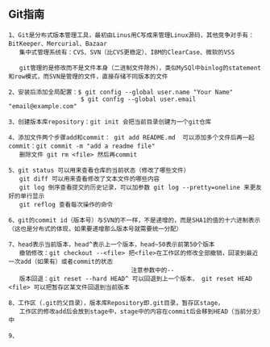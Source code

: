 
## Git指南
    1、Git是分布式版本管理工具，最初由Linus用C写成来管理Linux源码，其他竞争对手有：BitKeeper、Mercurial、Bazaar
       集中式管理系统有：CVS、SVN（比CVS更稳定）、IBM的ClearCase、微软的VSS
       
       git管理的是修改而不是文件本身（二进制文件除外），类似MySQl中binlog的statement和row模式，而SVN是管理的文件，直接存储不同版本的文件
       
    2、安装后添加全局配置：$ git config --global user.name "Your Name"
                        $ git config --global user.email "email@example.com"
                        
    3、创建版本库repository：git init 会把当前目录创建为一个git仓库
    
    4、添加文件两个步骤add和commit： git add README.md  可以添加多个文件后再一起commit：git commit -m "add a readme file"
       删除文件 git rm <file> 然后再commit

    5、git status 可以用来查看仓库的当前状态（修改了哪些文件）
       git diff 可以用来查看修改了文本文件的哪些内容
       git log 倒序查看提交的历史记录，可以加参数 git log --pretty=oneline 来更友好的单行显示
       git reflog 查看每次操作的命令
       
    6、git的commit id（版本号）与SVN的不一样，不是递增的，而是SHA1的值的十六进制表示（这也是分布式的体现，如果要递增那么版本号就需要统一分配）
    
    7、head表示当前版本，head^表示上一个版本，head~50表示前第50个版本
       撤销修改：git checkout --<file> 把<file>在工作区的修改全部撤销，回滚到最近一次add（如果有）或者commit的状态
                                      注意参数中的--
       版本回退：git reset --hard HEAD^ 可以回退到上一个版本， git reset HEAD <file> 可以把暂存区某文件回退到当前版本
       
    8、工作区（.git的父目录），版本库Repository即.git目录，暂存区stage，
       工作区的修改add后会放到stage中，stage中的内容在commit后会移到HEAD（当前分支）中
       
    9、